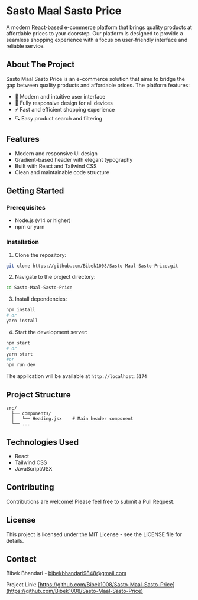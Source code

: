 # Sasto Maal Sasto Price

A modern React-based e-commerce platform that brings quality products at affordable prices to your doorstep. Our platform is designed to provide a seamless shopping experience with a focus on user-friendly interface and reliable service.

## About The Project

Sasto Maal Sasto Price is an e-commerce solution that aims to bridge the gap between quality products and affordable prices. The platform features:

- 🎨 Modern and intuitive user interface
- 📱 Fully responsive design for all devices
- ⚡ Fast and efficient shopping experience
- 🔍 Easy product search and filtering


## Features

- Modern and responsive UI design
- Gradient-based header with elegant typography
- Built with React and Tailwind CSS
- Clean and maintainable code structure

## Getting Started

### Prerequisites

- Node.js (v14 or higher)
- npm or yarn

### Installation

1. Clone the repository:

```bash
git clone https://github.com/Bibek1008/Sasto-Maal-Sasto-Price.git
```

2. Navigate to the project directory:

```bash
cd Sasto-Maal-Sasto-Price
```

3. Install dependencies:

```bash
npm install
# or
yarn install
```

4. Start the development server:

```bash
npm start
# or
yarn start
#or
npm run dev 
```

The application will be available at `http://localhost:5174`

## Project Structure

```
src/
  ├── components/
  │   └── Heading.jsx    # Main header component
  └── ...
```

## Technologies Used

- React
- Tailwind CSS
- JavaScript/JSX

## Contributing

Contributions are welcome! Please feel free to submit a Pull Request.

## License

This project is licensed under the MIT License - see the LICENSE file for details.

## Contact

Bibek Bhandari - bibekbhandari9848@gmail.com

Project Link: [https://github.com/Bibek1008/Sasto-Maal-Sasto-Price](https://github.com/Bibek1008/Sasto-Maal-Sasto-Price)
